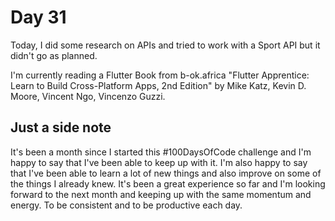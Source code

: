 # Day 31

Today, I did some research on APIs and tried to work with a Sport API but it didn't go as planned.

I'm currently reading a Flutter Book from b-ok.africa "Flutter Apprentice: Learn to Build Cross-Platform Apps, 2nd Edition" by Mike Katz, Kevin D. Moore, Vincent Ngo, Vincenzo Guzzi.

## Just a side note

It's been a month since I started this #100DaysOfCode challenge and I'm happy to say that I've been able to keep up with it. I'm also happy to say that I've been able to learn a lot of new things and also improve on some of the things I already knew. It's been a great experience so far and I'm looking forward to the next month and keeping up with the same momentum and energy. To be consistent and to be productive each day.
